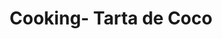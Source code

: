---
layout: page
title: Cooking- Tarta de Coco
description: 
img: 
importance: 1
category: Cooking
---
